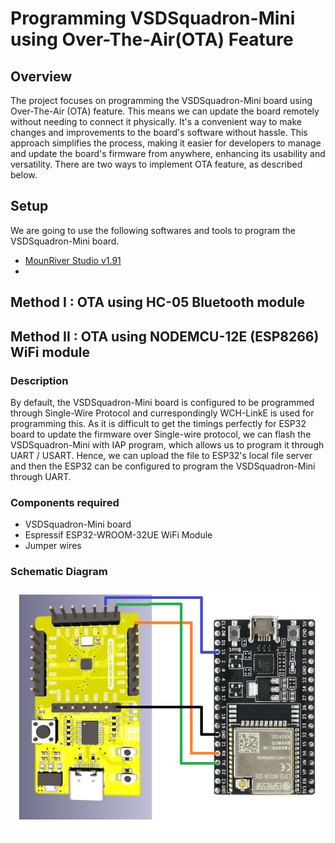 # Programming VSDSquadron-Mini using Over-The-Air(OTA) Feature

## Overview
The project focuses on programming the VSDSquadron-Mini board using Over-The-Air (OTA) feature. This means we can update the board remotely without needing to connect it physically. It's a convenient way to make changes and improvements to the board's software without hassle. This approach simplifies the process, making it easier for developers to manage and update the board's firmware from anywhere, enhancing its usability and versatility. There are two ways to implement OTA feature, as described below.

## Setup
We are going to use the following softwares and tools to program the VSDSquadron-Mini board.
* [MounRiver Studio v1.91](http://www.mounriver.com/download)
* 

## Method I : OTA using HC-05 Bluetooth module



## Method II : OTA using NODEMCU-12E (ESP8266) WiFi module

### Description
By default, the VSDSquadron-Mini board is configured to be programmed through Single-Wire Protocol and currespondingly WCH-LinkE is used for programming this. As it is difficult to get the timings perfectly for ESP32 board to update the firmware over Single-wire protocol, we can flash the VSDSquadron-Mini with IAP program, which allows us to program it through UART / USART. Hence, we can upload the file to ESP32's local file server and then the ESP32 can be configured to program the VSDSquadron-Mini through UART.

### Components required
* VSDSquadron-Mini board
* Espressif ESP32-WROOM-32UE WiFi Module
* Jumper wires

### Schematic Diagram
![Schematic Diagram](week_1/schematic2.png)
